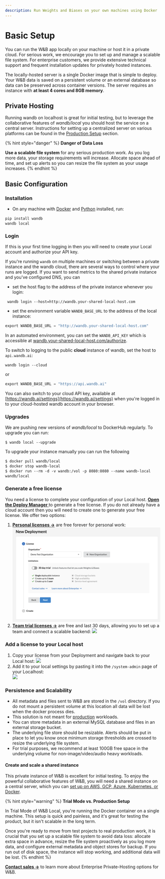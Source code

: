 ```yaml
---
description: Run Weights and Biases on your own machines using Docker
---
```


# Basic Setup

You can run the W\&B app locally on your machine or host it in a private cloud. For serious work, we encourage you to set up and manage a scalable file system. For enterprise customers, we provide extensive technical support and frequent installation updates for privately hosted instances.

The locally-hosted server is a single Docker image that is simple to deploy. Your W\&B data is saved on a persistent volume or an external database so data can be preserved across container versions. The server requires an instance with **at least 4 cores and 8GB memory**.

## Private Hosting

Running wandb on localhost is great for initial testing, but to leverage the collaborative features of _wandb/local_ you should host the service on a central server. Instructions for setting up a centralized server on various platforms can be found in the [Production Setup](setup.md) section.

{% hint style="danger" %}
**Danger of Data Loss**

**Use a scalable file system** for any serious production work. As you log more data, your storage requirements will increase. Allocate space ahead of time, and set up alerts so you can resize the file system as your usage increases.
{% endhint %}

## Basic Configuration

### Installation

* On any machine with [Docker](https://www.docker.com) and [Python](https://www.python.org) installed, run:

```
pip install wandb
wandb local 
```

### Login

If this is your first time logging in then you will need to create your Local account and authorize your API key.&#x20;

If you're running `wandb` on multiple machines or switching between a private instance and the wandb cloud, there are several ways to control where your runs are logged. If you want to send metrics to the shared private instance and you've configured DNS, you can

* set the host flag to the address of the private instance whenever you login:

```
 wandb login --host=http://wandb.your-shared-local-host.com
```

* set the environment variable `WANDB_BASE_URL` to the address of the local instance:

```python
export WANDB_BASE_URL = "http://wandb.your-shared-local-host.com"
```

In an automated environment, you can set the `WANDB_API_KEY` which is accessible at [wandb.your-shared-local-host.com/authorize](http://wandb.your-shared-local-host.com/authorize).

To switch to logging to the public **cloud** instance of wandb, set the host to `api.wandb.ai`:

```
wandb login --cloud
```

or

```python
export WANDB_BASE_URL = "https://api.wandb.ai"
```

You can also switch to your cloud API key, available at [https://wandb.ai/settings](https://wandb.ai/settings) when you're logged in to your cloud-hosted wandb account in your browser.

### Upgrades

We are pushing new versions of _wandb/local_ to DockerHub regularly. To upgrade you can run:

```shell
$ wandb local --upgrade
```

To upgrade your instance manually you can run the following

```shell
$ docker pull wandb/local
$ docker stop wandb-local
$ docker run --rm -d -v wandb:/vol -p 8080:8080 --name wandb-local wandb/local
```

### Generate a free license

You need a license to complete your configuration of your Local host. [**Open the Deploy Manager** ](https://deploy.wandb.ai/deploy)to generate a free license. If you do not already have a cloud account then you will need to create one to generate your free license. We offer two options:

1. [**Personal licenses ->**](https://deploy.wandb.ai/deploy) are free forever for personal work:                                                                          ![](<../../.gitbook/assets/image (161) (1) (1) (1).png>)
2. &#x20; [**Team trial licenses ->**](https://deploy.wandb.ai/deploy) are free and last 30 days, allowing you to set up a team and connect a scalable backend:                                                                                                                                                      ![](<../../.gitbook/assets/image (163) (2).png>)

### Add a license to your Local host

1. Copy your license from your Deployment and navigate back to your Local host:  ![](<../../.gitbook/assets/image (178) (1).png>)
2. Add it to your local settings by pasting it into the `/system-admin` page of your Localhost: \
   ![](../../.gitbook/assets/License.gif)

### Persistence and Scalability

* All metadata and files sent to W\&B are stored in the `/vol` directory. If you do not mount a persistent volume at this location all data will be lost when the docker process dies.
* This solution is not meant for [production](setup.md) workloads.
* You can store metadata in an external MySQL database and files in an external storage bucket.
* The underlying file store should be resizable. Alerts should be put in place to let you know once minimum storage thresholds are crossed to resize the underlying file system.
* For trial purposes, we recommend at least 100GB free space in the underlying volume for non-image/video/audio heavy workloads.

#### Create and scale a shared instance

This private instance of W\&B is excellent for initial testing. To enjoy the powerful collaborative features of W\&B, you will need a shared instance on a central server, which you can [set up on AWS, GCP, Azure, Kubernetes, or Docker](https://docs.wandb.ai/self-hosted/setup).

{% hint style="warning" %}
**Trial Mode vs. Production Setup**

In Trial Mode of W\&B Local, you're running the Docker container on a single machine. This setup is quick and painless, and it's great for testing the product, but it isn't scalable in the long term.

Once you're ready to move from test projects to real production work, it is crucial that you set up a scalable file system to avoid data loss: allocate extra space in advance, resize the file system proactively as you log more data, and configure external metadata and object stores for backup. If you run out of disk space, the instance will stop working, and additional data will be lost.
{% endhint %}

[**Contact sales -**](https://wandb.ai/site/local-contact)**>** to learn more about Enterprise Private-Hosting options for W\&B.
